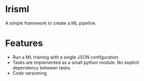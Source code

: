 # Irisml

A simple framework to create a ML pipeline.


# Features
- Run a ML training with a single JSON configuration.
- Tasks are implemented as a small python module. No explicit dependency between tasks.
- Code versioning
